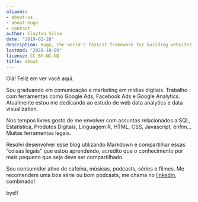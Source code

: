 ```yaml
---
aliases:
- about-us
- about-hugo
- contact
author: Clayton Silva
date: "2019-02-28"
description: Hugo, the world's fastest framework for building websites
lastmod: "2020-10-09"
license: CC BY-NC-ND
title: about
---
```


Olá! Feliz em ver você aqui. 

Sou graduando em comunicação e marketing em mídias digitais. Trabalho com ferramentas como Google Ads, Facebook Ads e Google Analytics. Atualmente estou me dedicando ao estudo de web data analytics e data visualization.

Nos tempos livres gosto de me envolver com assuntos relacionados a SQL, Estatística, Produtos Digitais, Linguagem R, HTML, CSS, Javascript, enfim… Muitas ferramentas legais. 

Resolvi desenvolver esse blog utilizando Markdown e compartilhar essas “coisas legais” que estou aprendendo, acredito que o conhecimento por mais pequeno que seja  deve ser compartilhado. 

Sou consumidor ativo de cafeína, músicas, podcasts, séries e filmes. Me recomendem uma boa série ou bom podcasts, me chama no [linkedin](https://www.linkedin.com/in/clayttonsilva/), combinado! 


bye!! 

